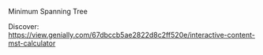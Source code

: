 Minimum Spanning Tree

Discover:
https://view.genially.com/67dbccb5ae2822d8c2ff520e/interactive-content-mst-calculator

